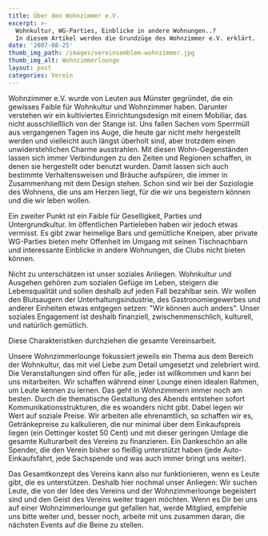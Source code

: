 ```yaml
---
title: Über den Wohnzimmer e.V.
excerpt: >-
  Wohnkultur, WG-Parties, Einblicke in andere Wohnungen..?
  In diesem Artikel werden die Grundzüge des Wohnzimmer e.V. erklärt.
date: '2007-08-25'
thumb_img_path: /images/vereinsemblem-wohnzimmer.jpg
thumb_img_alt: Wohnzimmerlounge
layout: post
categories: Verein
---
```



Wohnzimmer e.V. wurde von Leuten aus Münster gegründet, die ein gewisses Faible für Wohnkultur und Wohnzimmer haben. Darunter verstehen wir ein kultiviertes Einrichtungsdesign mit einem Mobiliar, das nicht ausschließlich von der Stange ist. Uns fallen Sachen vom Sperrmüll aus vergangenen Tagen ins Auge, die heute gar nicht mehr hergestellt werden und vielleicht auch längst überholt sind, aber trotzdem einen unwiderstehlichen Charme ausstrahlen. Mit diesen Wohn-Gegenständen lassen sich immer Verbindungen zu den Zeiten und Regionen schaffen, in denen sie hergestellt oder benutzt wurden. Damit lassen sich auch bestimmte Verhaltensweisen und Bräuche aufspüren, die immer in Zusammenhang mit dem Design stehen. Schon sind wir bei der Soziologie des Wohnens, die uns am Herzen liegt, für die wir uns begeistern können und die wir leben wollen.

Ein zweiter Punkt ist ein Faible für Geselligkeit, Parties und Untergrundkultur. Im öffentlichen Partieleben haben wir jedoch etwas vermisst. Es gibt zwar heimelige Bars und gemütliche Kneipen, aber private WG-Parties bieten mehr Offenheit im Umgang mit seinen Tischnachbarn und interessante Einblicke in andere Wohnungen, die Clubs nicht bieten können.

Nicht zu unterschätzen ist unser soziales Anliegen. Wohnkultur und Ausgehen gehören zum sozialen Gefüge im Leben, steigern die Lebensqualität und sollen deshalb auf jeden Fall bezahlbar sein. Wir wollen den Blutsaugern der Unterhaltungsindustrie, des Gastronomiegewerbes und anderer Einheiten etwas entgegen setzen: "Wir können auch anders". Unser soziales Engagement ist deshalb finanziell, zwischenmenschlich, kulturell, und natürlich gemütlich.

Diese Charakteristiken durchziehen die gesamte Vereinsarbeit.

Unsere Wohnzimmerlounge fokussiert jeweils ein Thema aus dem Bereich der Wohnkultur, das mit viel Liebe zum Detail umgesetzt und zelebriert wird. Die Veranstaltungen sind offen für alle, jeder ist willkommen und kann bei uns mitarbeiten. Wir schaffen während einer Lounge einen idealen Rahmen, um Leute kennen zu lernen. Das geht in Wohnzimmern immer noch am besten. Durch die thematische Gestaltung des Abends entstehen sofort Kommunikationsstrukturen, die es woanders nicht gibt. Dabei legen wir Wert auf soziale Preise. Wir arbeiten alle ehrenamtlich, so schaffen wir es, Getränkepreise zu kalkulieren, die nur minimal über dem Einkaufspreis liegen (ein Oettinger kostet 50 Cent) und mit dieser geringen Umlage die gesamte Kulturarbeit des Vereins zu finanzieren. Ein Dankeschön an alle Spender, die den Verein bisher so fleißig unterstützt haben (jede Auto-Einkaufsfahrt, jede Sachspende und was auch immer bringt uns weiter).

Das Gesamtkonzept des Vereins kann also nur funktionieren, wenn es Leute gibt, die es unterstützen. Deshalb hier nochmal unser Anliegen:
Wir suchen Leute, die von der Idee des Vereins und der Wohnzimmerlounge begeistert sind und den Geist des Vereins weiter tragen möchten. Wenn es Dir bei uns auf einer Wohnzimmerlounge gut gefallen hat, werde Mitglied, empfehle uns bitte weiter und, besser noch, arbeite mit uns zusammen daran, die nächsten Events auf die Beine zu stellen.
